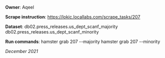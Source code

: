 **Owner**: Aqeel
 
**Scrape instruction**: https://lokic.locallabs.com/scrape_tasks/207

**Dataset**: db02.press_releases.us_dept_scanf_majority
             db02.press_releases.us_dept_scanf_minority


**Run commands**: hamster grab 207 --majority
                  hamster grab 207 --minority
                  

_December 2021_
